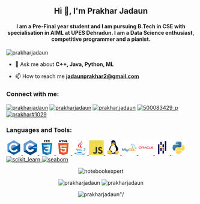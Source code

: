 
<h2 align="center">Hi 👋, I'm Prakhar Jadaun</h2>
<h4 align="center">I am a Pre-Final year student and I am pursuing B.Tech in CSE with specialisation in AIML at UPES Dehradun. I am a Data Science enthusiast, competitive programmer and a pianist.</h4>

<p align="left"> <img src="https://komarev.com/ghpvc/?username=prakharjadaun&label=Profile%20views&color=0e75b6&style=flat" alt="prakharjadaun" /> </p>

- 💬 Ask me about **C++, Java, Python, ML**

- 📫 How to reach me **jadaunprakhar2@gmail.com**

<h3 align="left">Connect with me:</h3>
<p align="left">
<a href="https://linkedin.com/in/prakharjadaun" target="blank"><img align="center" src="https://raw.githubusercontent.com/rahuldkjain/github-profile-readme-generator/master/src/images/icons/Social/linked-in-alt.svg" alt="prakharjadaun" height="30" width="40" /></a>
<a href="https://kaggle.com/prakharjadaun" target="blank"><img align="center" src="https://raw.githubusercontent.com/rahuldkjain/github-profile-readme-generator/master/src/images/icons/Social/kaggle.svg" alt="prakharjadaun" height="30" width="40" /></a>
<a href="https://instagram.com/prakhar.jadaun" target="blank"><img align="center" src="https://raw.githubusercontent.com/rahuldkjain/github-profile-readme-generator/master/src/images/icons/Social/instagram.svg" alt="prakhar.jadaun" height="30" width="40" /></a>
<a href="https://www.hackerrank.com/500083429_p" target="blank"><img align="center" src="https://raw.githubusercontent.com/rahuldkjain/github-profile-readme-generator/master/src/images/icons/Social/hackerrank.svg" alt="500083429_p" height="30" width="40" /></a>
<a href="https://discord.gg/prakhar#1029" target="blank"><img align="center" src="https://raw.githubusercontent.com/rahuldkjain/github-profile-readme-generator/master/src/images/icons/Social/discord.svg" alt="prakhar#1029" height="30" width="40" /></a>
</p>

<h3 align="left">Languages and Tools:</h3>
<p align="left"> <a href="https://www.cprogramming.com/" target="_blank" rel="noreferrer"> <img src="https://raw.githubusercontent.com/devicons/devicon/master/icons/c/c-original.svg" alt="c" width="40" height="40"/> </a> <a href="https://www.w3schools.com/cpp/" target="_blank" rel="noreferrer"> <img src="https://raw.githubusercontent.com/devicons/devicon/master/icons/cplusplus/cplusplus-original.svg" alt="cplusplus" width="40" height="40"/> </a> <a href="https://www.w3schools.com/css/" target="_blank" rel="noreferrer"> <img src="https://raw.githubusercontent.com/devicons/devicon/master/icons/css3/css3-original-wordmark.svg" alt="css3" width="40" height="40"/> </a> <a href="https://www.w3.org/html/" target="_blank" rel="noreferrer"> <img src="https://raw.githubusercontent.com/devicons/devicon/master/icons/html5/html5-original-wordmark.svg" alt="html5" width="40" height="40"/> </a> <a href="https://www.java.com" target="_blank" rel="noreferrer"> <img src="https://raw.githubusercontent.com/devicons/devicon/master/icons/java/java-original.svg" alt="java" width="40" height="40"/> </a> <a href="https://developer.mozilla.org/en-US/docs/Web/JavaScript" target="_blank" rel="noreferrer"> <img src="https://raw.githubusercontent.com/devicons/devicon/master/icons/javascript/javascript-original.svg" alt="javascript" width="40" height="40"/> </a> <a href="https://www.linux.org/" target="_blank" rel="noreferrer"> <img src="https://raw.githubusercontent.com/devicons/devicon/master/icons/linux/linux-original.svg" alt="linux" width="40" height="40"/> </a> <a href="https://www.mysql.com/" target="_blank" rel="noreferrer"> <img src="https://raw.githubusercontent.com/devicons/devicon/master/icons/mysql/mysql-original-wordmark.svg" alt="mysql" width="40" height="40"/> </a> <a href="https://www.oracle.com/" target="_blank" rel="noreferrer"> <img src="https://raw.githubusercontent.com/devicons/devicon/master/icons/oracle/oracle-original.svg" alt="oracle" width="40" height="40"/> </a> <a href="https://pandas.pydata.org/" target="_blank" rel="noreferrer"> <img src="https://raw.githubusercontent.com/devicons/devicon/2ae2a900d2f041da66e950e4d48052658d850630/icons/pandas/pandas-original.svg" alt="pandas" width="40" height="40"/> </a> <a href="https://www.python.org" target="_blank" rel="noreferrer"> <img src="https://raw.githubusercontent.com/devicons/devicon/master/icons/python/python-original.svg" alt="python" width="40" height="40"/> </a> <a href="https://scikit-learn.org/" target="_blank" rel="noreferrer"> <img src="https://upload.wikimedia.org/wikipedia/commons/0/05/Scikit_learn_logo_small.svg" alt="scikit_learn" width="40" height="40"/> </a> <a href="https://seaborn.pydata.org/" target="_blank" rel="noreferrer"> <img src="https://seaborn.pydata.org/_images/logo-mark-lightbg.svg" alt="seaborn" width="40" height="40"/> </a> </p>

<p align="center"><img src="https://road-to-kaggle-grandmaster.vercel.app/api/badges/prakharjadaun/notebook" alt="notebookexpert"></p>

<p align="center"><img src="https://github-readme-stats.vercel.app/api?username=prakharjadaun&&show_icons=true&title_color=ffffff&icon_color=bb2acf&text_color=daf7dc&bg_color=000000" alt="prakharjadaun" width="400">
<img src="https://github-readme-streak-stats.herokuapp.com/?user=prakharjadaun&theme=highcontrast" alt="prakharjadaun" width="400"></p>
<p align="center"><img src="https://activity-graph.herokuapp.com/graph?username=prakharjadaun&bg_color=000000&color=f5f5f5&line=0a9c9e&point=caafaf&area=true&hide_border=true" alt=prakharjadaun"/></p>
